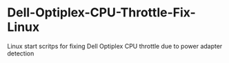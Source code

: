 # Dell-Optiplex-CPU-Throttle-Fix-Linux
Linux start scritps for fixing Dell Optiplex CPU throttle due to power adapter detection
